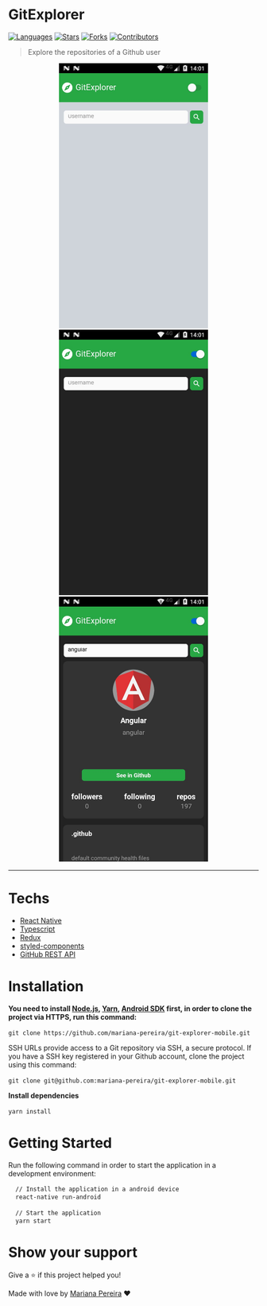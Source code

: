 # GitExplorer


[![Languages](https://img.shields.io/github/languages/count/mariana-pereira/git-explorer-mobile?color=28a745&style=flat)](#)
[![Stars](https://img.shields.io/github/stars/mariana-pereira/git-explorer-mobile?color=28a745&style=flat)](https://github.com/mariana-pereira/git-explorer-mobile/stargazers)
[![Forks](https://img.shields.io/github/forks/mariana-pereira/git-explorer-mobile?color=28a745&style=flat)](https://github.com/mariana-pereira/git-explorer-mobile/network/members)
[![Contributors](https://img.shields.io/github/contributors/mariana-pereira/git-explorer-mobile?color=28a745&style=flat)](https://github.com/mariana-pereira/git-explorer-mobile/graphs/contributors)

> Explore the repositories of a Github user

<p align="center">
   <img src=".github/home-light.jpeg" width="300"/>
   <img src=".github/home-dark.jpeg" width="300"/>
   <img src=".github/search-dark.jpeg" width="300"/>
</p>

---

# Techs


- [React Native](https://reactnative.dev/)
- [Typescript](https://www.typescriptlang.org/)
- [Redux](https://redux.js.org/)
- [styled-components](https://styled-components.com/)
- [GitHub REST API](https://docs.github.com/en/rest)

# Installation

**You need to install [Node.js](https://nodejs.org/en/download/), [Yarn](https://yarnpkg.com/), [Android SDK](https://developer.android.com/studio/?gclid=Cj0KCQjw-O35BRDVARIsAJU5mQV6QZXakbDx6ceX5Erq2Kl5XaEtQViwuwF2d3QzlsvVrBmprPgI71oaAooFEALw_wcB&gclsrc=aw.ds) first, in order to clone the project via HTTPS, run this command:**

```git clone https://github.com/mariana-pereira/git-explorer-mobile.git```

SSH URLs provide access to a Git repository via SSH, a secure protocol. If you have a SSH key registered in your Github account, clone the project using this command:

```git clone git@github.com:mariana-pereira/git-explorer-mobile.git```

**Install dependencies**

```yarn install```

# Getting Started

Run the following command in order to start the application in a development environment:

```
  // Install the application in a android device
  react-native run-android

  // Start the application
  yarn start
```

# Show your support

Give a ⭐️ if this project helped you!

Made with love by [Mariana Pereira](https://github.com/mariana-pereira) :heart:
